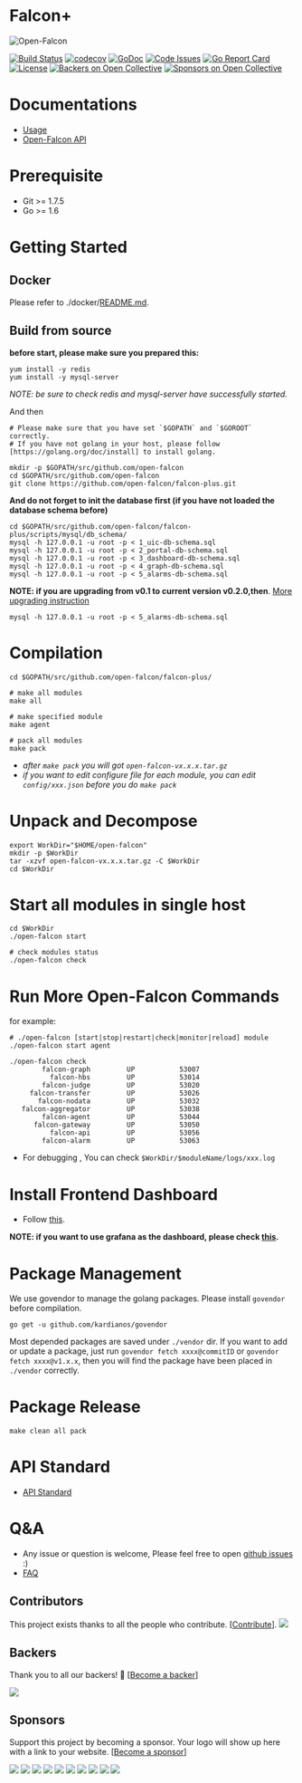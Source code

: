 # Falcon+

![Open-Falcon](./logo.png)

[![Build Status](https://travis-ci.org/open-falcon/falcon-plus.svg?branch=plus-dev)](https://travis-ci.org/open-falcon/falcon-plus)
[![codecov](https://codecov.io/gh/open-falcon/falcon-plus/branch/plus-dev/graph/badge.svg)](https://codecov.io/gh/open-falcon/falcon-plus)
[![GoDoc](https://godoc.org/github.com/open-falcon/falcon-plus?status.svg)](https://godoc.org/github.com/open-falcon/falcon-plus)
[![Code Issues](https://www.quantifiedcode.com/api/v1/project/5035c017b02c4a4a807ebc4e9f153e6f/badge.svg)](https://www.quantifiedcode.com/app/project/5035c017b02c4a4a807ebc4e9f153e6f)
[![Go Report Card](https://goreportcard.com/badge/github.com/open-falcon/falcon-plus)](https://goreportcard.com/report/github.com/open-falcon/falcon-plus)
[![License](https://img.shields.io/badge/LICENSE-Apache2.0-ff69b4.svg)](http://www.apache.org/licenses/LICENSE-2.0.html)
[![Backers on Open Collective](https://opencollective.com/falcon-plus/backers/badge.svg)](#backers) 
[![Sponsors on Open Collective](https://opencollective.com/falcon-plus/sponsors/badge.svg)](#sponsors) 

# Documentations

- [Usage](http://book.open-falcon.com)
- [Open-Falcon API](http://open-falcon.com/falcon-plus)

# Prerequisite

- Git >= 1.7.5
- Go >= 1.6

# Getting Started

## Docker

Please refer to ./docker/[README.md](https://github.com/open-falcon/falcon-plus/blob/master/docker/README.md).

## Build from source
**before start, please make sure you prepared this:**

```
yum install -y redis
yum install -y mysql-server

```

*NOTE: be sure to check redis and mysql-server have successfully started.*

And then

```
# Please make sure that you have set `$GOPATH` and `$GOROOT` correctly.
# If you have not golang in your host, please follow [https://golang.org/doc/install] to install golang.

mkdir -p $GOPATH/src/github.com/open-falcon
cd $GOPATH/src/github.com/open-falcon
git clone https://github.com/open-falcon/falcon-plus.git

```

**And do not forget to init the database first (if you have not loaded the database schema before)**

```
cd $GOPATH/src/github.com/open-falcon/falcon-plus/scripts/mysql/db_schema/
mysql -h 127.0.0.1 -u root -p < 1_uic-db-schema.sql
mysql -h 127.0.0.1 -u root -p < 2_portal-db-schema.sql
mysql -h 127.0.0.1 -u root -p < 3_dashboard-db-schema.sql
mysql -h 127.0.0.1 -u root -p < 4_graph-db-schema.sql
mysql -h 127.0.0.1 -u root -p < 5_alarms-db-schema.sql
```

**NOTE: if you are upgrading from v0.1 to current version v0.2.0,then**. [More upgrading instruction](http://www.jianshu.com/p/6fb2c2b4d030)

    mysql -h 127.0.0.1 -u root -p < 5_alarms-db-schema.sql

# Compilation

```
cd $GOPATH/src/github.com/open-falcon/falcon-plus/

# make all modules
make all

# make specified module
make agent

# pack all modules
make pack
```

* *after `make pack` you will got `open-falcon-vx.x.x.tar.gz`*
* *if you want to edit configure file for each module, you can edit `config/xxx.json` before you do `make pack`*

#  Unpack and Decompose

```
export WorkDir="$HOME/open-falcon"
mkdir -p $WorkDir
tar -xzvf open-falcon-vx.x.x.tar.gz -C $WorkDir
cd $WorkDir
```

# Start all modules in single host
```
cd $WorkDir
./open-falcon start

# check modules status
./open-falcon check

```

# Run More Open-Falcon Commands

for example:

```
# ./open-falcon [start|stop|restart|check|monitor|reload] module
./open-falcon start agent

./open-falcon check
        falcon-graph         UP           53007
          falcon-hbs         UP           53014
        falcon-judge         UP           53020
     falcon-transfer         UP           53026
       falcon-nodata         UP           53032
   falcon-aggregator         UP           53038
        falcon-agent         UP           53044
      falcon-gateway         UP           53050
          falcon-api         UP           53056
        falcon-alarm         UP           53063
```

* For debugging , You can check `$WorkDir/$moduleName/logs/xxx.log`

# Install Frontend Dashboard
- Follow [this](https://github.com/open-falcon/dashboard).

**NOTE: if you want to use grafana as the dashboard, please check [this](https://github.com/open-falcon/grafana-openfalcon-datasource).**

# Package Management

We use govendor to manage the golang packages. Please install `govendor` before compilation.

    go get -u github.com/kardianos/govendor

Most depended packages are saved under `./vendor` dir. If you want to add or update a package, just run `govendor fetch xxxx@commitID` or `govendor fetch xxxx@v1.x.x`, then you will find the package have been placed in `./vendor` correctly.

# Package Release

```
make clean all pack
```

# API Standard
- [API Standard](https://github.com/open-falcon/falcon-plus/blob/master/api-standard.md)


# Q&A

- Any issue or question is welcome, Please feel free to open [github issues](https://github.com/open-falcon/falcon-plus/issues) :)
- [FAQ](http://book.open-falcon.com/zh_0_2/faq/)


## Contributors

This project exists thanks to all the people who contribute. [[Contribute](CONTRIBUTING.md)].
<a href="https://github.com/open-falcon/falcon-plus/contributors"><img src="https://opencollective.com/falcon-plus/contributors.svg?width=890&button=false" /></a>


## Backers

Thank you to all our backers! 🙏 [[Become a backer](https://opencollective.com/falcon-plus#backer)]

<a href="https://opencollective.com/falcon-plus#backers" target="_blank"><img src="https://opencollective.com/falcon-plus/backers.svg?width=890"></a>


## Sponsors

Support this project by becoming a sponsor. Your logo will show up here with a link to your website. [[Become a sponsor](https://opencollective.com/falcon-plus#sponsor)]

<a href="https://opencollective.com/falcon-plus/sponsor/0/website" target="_blank"><img src="https://opencollective.com/falcon-plus/sponsor/0/avatar.svg"></a>
<a href="https://opencollective.com/falcon-plus/sponsor/1/website" target="_blank"><img src="https://opencollective.com/falcon-plus/sponsor/1/avatar.svg"></a>
<a href="https://opencollective.com/falcon-plus/sponsor/2/website" target="_blank"><img src="https://opencollective.com/falcon-plus/sponsor/2/avatar.svg"></a>
<a href="https://opencollective.com/falcon-plus/sponsor/3/website" target="_blank"><img src="https://opencollective.com/falcon-plus/sponsor/3/avatar.svg"></a>
<a href="https://opencollective.com/falcon-plus/sponsor/4/website" target="_blank"><img src="https://opencollective.com/falcon-plus/sponsor/4/avatar.svg"></a>
<a href="https://opencollective.com/falcon-plus/sponsor/5/website" target="_blank"><img src="https://opencollective.com/falcon-plus/sponsor/5/avatar.svg"></a>
<a href="https://opencollective.com/falcon-plus/sponsor/6/website" target="_blank"><img src="https://opencollective.com/falcon-plus/sponsor/6/avatar.svg"></a>
<a href="https://opencollective.com/falcon-plus/sponsor/7/website" target="_blank"><img src="https://opencollective.com/falcon-plus/sponsor/7/avatar.svg"></a>
<a href="https://opencollective.com/falcon-plus/sponsor/8/website" target="_blank"><img src="https://opencollective.com/falcon-plus/sponsor/8/avatar.svg"></a>
<a href="https://opencollective.com/falcon-plus/sponsor/9/website" target="_blank"><img src="https://opencollective.com/falcon-plus/sponsor/9/avatar.svg"></a>


